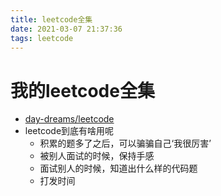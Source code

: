 ```yaml
---
title: leetcode全集
date: 2021-03-07 21:37:36
tags: leetcode
---
```


# 我的leetcode全集

* [day-dreams/leetcode](https://github.com/day-dreams/leetcode)
* leetcode到底有啥用呢
  * 积累的题多了之后，可以骗骗自己‘我很厉害’
  * 被别人面试的时候，保持手感
  * 面试别人的时候，知道出什么样的代码题
  * 打发时间